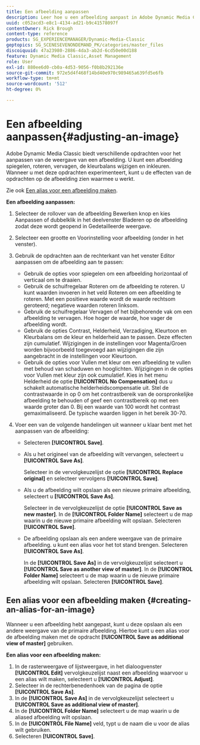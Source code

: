 ```yaml
---
title: Een afbeelding aanpassen
description: Leer hoe u een afbeelding aanpast in Adobe Dynamic Media Classic.
uuid: c052acd3-e8c1-4134-ad21-b9c41578097f
contentOwner: Rick Brough
content-type: reference
products: SG_EXPERIENCEMANAGER/Dynamic-Media-Classic
geptopics: SG_SCENESEVENONDEMAND_PK/categories/master_files
discoiquuid: 47a23980-2886-4da3-ab2d-6cd50e00d188
feature: Dynamic Media Classic,Asset Management
role: User
exl-id: 880ee6d0-cb0a-4d53-9056-f0b8b292136e
source-git-commit: 972e5d4f468f14bd40e970c989465a639fd5e6fb
workflow-type: tm+mt
source-wordcount: '512'
ht-degree: 0%

---
```


# Een afbeelding aanpassen{#adjusting-an-image}

Adobe Dynamic Media Classic biedt verschillende opdrachten voor het aanpassen van de weergave van een afbeelding. U kunt een afbeelding spiegelen, roteren, vervagen, de kleurbalans wijzigen en inkleuren. Wanneer u met deze opdrachten experimenteert, kunt u de effecten van de opdrachten op de afbeelding zien waarmee u werkt.

Zie ook [Een alias voor een afbeelding maken](adjusting-image.md#creating_an_alias_for_an_image).

**Een afbeelding aanpassen:**

1. Selecteer de rollover van de afbeelding Bewerken knop en kies Aanpassen of dubbelklik in het deelvenster Bladeren op de afbeelding zodat deze wordt geopend in Gedetailleerde weergave.
1. Selecteer een grootte en Voorinstelling voor afbeelding (onder in het venster).
1. Gebruik de opdrachten aan de rechterkant van het venster Editor aanpassen om de afbeelding aan te passen:

   * Gebruik de opties voor spiegelen om een afbeelding horizontaal of verticaal om te draaien.
   * Gebruik de schuifregelaar Roteren om de afbeelding te roteren. U kunt waarden invoeren in het veld Roteren om een afbeelding te roteren. Met een positieve waarde wordt de waarde rechtsom geroteerd; negatieve waarden roteren linksom.
   * Gebruik de schuifregelaar Vervagen of het bijbehorende vak om een afbeelding te vervagen. Hoe hoger de waarde, hoe vager de afbeelding wordt.
   * Gebruik de opties Contrast, Helderheid, Verzadiging, Kleurtoon en Kleurbalans om de kleur en helderheid aan te passen. Deze effecten zijn cumulatief. Wijzigingen in de instellingen voor Magenta/Groen worden bijvoorbeeld toegevoegd aan wijzigingen die zijn aangebracht in de instellingen voor Kleurtoon.
   * Gebruik de opties voor Vullen met kleur om een afbeelding te vullen met behoud van schaduwen en hooglichten. Wijzigingen in de opties voor Vullen met kleur zijn ook cumulatief. Kies in het menu Helderheid de optie **[!UICONTROL No Compensation]** dus u schakelt automatische helderheidscompensatie uit. Stel de contrastwaarde in op 0 om het contrastbereik van de oorspronkelijke afbeelding te behouden of geef een contrastbereik op met een waarde groter dan 0. Bij een waarde van 100 wordt het contrast gemaximaliseerd. De typische waarden liggen in het bereik 30-70.

1. Voer een van de volgende handelingen uit wanneer u klaar bent met het aanpassen van de afbeelding:

   * Selecteren **[!UICONTROL Save]**.

   * Als u het origineel van de afbeelding wilt vervangen, selecteert u **[!UICONTROL Save As]**.

      Selecteer in de vervolgkeuzelijst de optie **[!UICONTROL Replace original]** en selecteer vervolgens **[!UICONTROL Save]**.

   * Als u de afbeelding wilt opslaan als een nieuwe primaire afbeelding, selecteert u **[!UICONTROL Save As]**.

      Selecteer in de vervolgkeuzelijst de optie **[!UICONTROL Save as new master]**.
In de **[!UICONTROL Folder Name]** selecteert u de map waarin u de nieuwe primaire afbeelding wilt opslaan.
Selecteren **[!UICONTROL Save]**.

   * De afbeelding opslaan als een andere weergave van de primaire afbeelding. u kunt een alias voor het tot stand brengen. Selecteren **[!UICONTROL Save As]**.

      In de **[!UICONTROL Save As]** in de vervolgkeuzelijst selecteert u **[!UICONTROL Save as another view of master]**.
In de **[!UICONTROL Folder Name]** selecteert u de map waarin u de nieuwe primaire afbeelding wilt opslaan.
Selecteren **[!UICONTROL Save]**.

## Een alias voor een afbeelding maken {#creating-an-alias-for-an-image}

Wanneer u een afbeelding hebt aangepast, kunt u deze opslaan als een andere weergave van de primaire afbeelding. Hiertoe kunt u een alias voor de afbeelding maken met de opdracht **[!UICONTROL Save as additional view of master]** gebruiken.

**Een alias voor een afbeelding maken:**

1. In de rasterweergave of lijstweergave, in het dialoogvenster **[!UICONTROL Edit]** vervolgkeuzelijst naast een afbeelding waarvoor u een alias wilt maken, selecteert u **[!UICONTROL Adjust]**.
1. Selecteer in de rechterbenedenhoek van de pagina de optie **[!UICONTROL Save As]**.
1. In de **[!UICONTROL Save As]** in de vervolgkeuzelijst selecteert u **[!UICONTROL Save as additional view of master]**.
1. In de **[!UICONTROL Folder Name]** selecteert u de map waarin u de aliased afbeelding wilt opslaan.
1. In de **[!UICONTROL File Name]** veld, typt u de naam die u voor de alias wilt gebruiken.
1. Selecteren **[!UICONTROL Save]**.
